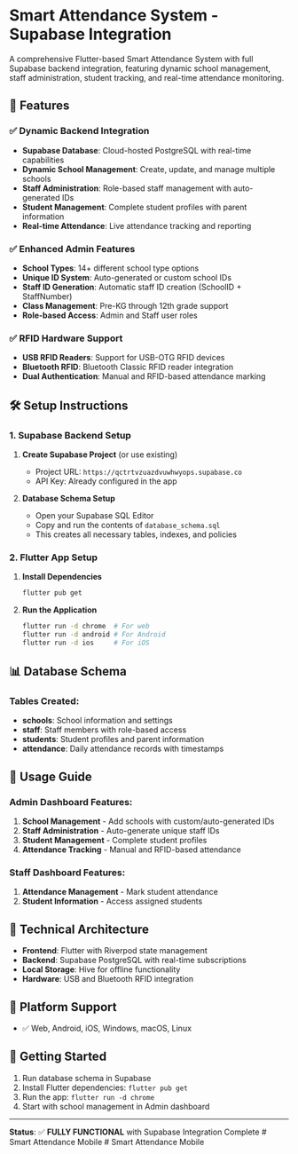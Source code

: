 # Smart Attendance System - Supabase Integration

A comprehensive Flutter-based Smart Attendance System with full Supabase backend integration, featuring dynamic school management, staff administration, student tracking, and real-time attendance monitoring.

## 🚀 Features

### ✅ Dynamic Backend Integration
- **Supabase Database**: Cloud-hosted PostgreSQL with real-time capabilities
- **Dynamic School Management**: Create, update, and manage multiple schools
- **Staff Administration**: Role-based staff management with auto-generated IDs
- **Student Management**: Complete student profiles with parent information
- **Real-time Attendance**: Live attendance tracking and reporting

### ✅ Enhanced Admin Features
- **School Types**: 14+ different school type options
- **Unique ID System**: Auto-generated or custom school IDs
- **Staff ID Generation**: Automatic staff ID creation (SchoolID + StaffNumber)
- **Class Management**: Pre-KG through 12th grade support
- **Role-based Access**: Admin and Staff user roles

### ✅ RFID Hardware Support
- **USB RFID Readers**: Support for USB-OTG RFID devices
- **Bluetooth RFID**: Bluetooth Classic RFID reader integration
- **Dual Authentication**: Manual and RFID-based attendance marking

## 🛠 Setup Instructions

### 1. Supabase Backend Setup

1. **Create Supabase Project** (or use existing)
   - Project URL: `https://qctrtvzuazdvuwhwyops.supabase.co`
   - API Key: Already configured in the app

2. **Database Schema Setup**
   - Open your Supabase SQL Editor
   - Copy and run the contents of `database_schema.sql`
   - This creates all necessary tables, indexes, and policies

### 2. Flutter App Setup

1. **Install Dependencies**
   ```bash
   flutter pub get
   ```

2. **Run the Application**
   ```bash
   flutter run -d chrome  # For web
   flutter run -d android # For Android
   flutter run -d ios     # For iOS
   ```

## 📊 Database Schema

### Tables Created:
- **schools**: School information and settings
- **staff**: Staff members with role-based access
- **students**: Student profiles and parent information
- **attendance**: Daily attendance records with timestamps

## 🎯 Usage Guide

### Admin Dashboard Features:
1. **School Management** - Add schools with custom/auto-generated IDs
2. **Staff Administration** - Auto-generate unique staff IDs
3. **Student Management** - Complete student profiles
4. **Attendance Tracking** - Manual and RFID-based attendance

### Staff Dashboard Features:
1. **Attendance Management** - Mark student attendance
2. **Student Information** - Access assigned students

## 🔧 Technical Architecture

- **Frontend**: Flutter with Riverpod state management
- **Backend**: Supabase PostgreSQL with real-time subscriptions
- **Local Storage**: Hive for offline functionality
- **Hardware**: USB and Bluetooth RFID integration

## 📱 Platform Support

- ✅ Web, Android, iOS, Windows, macOS, Linux

## 🚀 Getting Started

1. Run database schema in Supabase
2. Install Flutter dependencies: `flutter pub get`
3. Run the app: `flutter run -d chrome`
4. Start with school management in Admin dashboard

---

**Status**: ✅ **FULLY FUNCTIONAL** with Supabase Integration Complete
#   S m a r t   A t t e n d a n c e   M o b i l e  
 #   S m a r t   A t t e n d a n c e   M o b i l e  
 